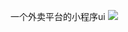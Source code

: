 一个外卖平台的小程序ui
![]([https://github.com/gods-fall/uniLearn/blob/master/example.jpg?raw=true](https://github.com/gods-fall/uniLearn/blob/master/example.png)https://github.com/gods-fall/uniLearn/blob/master/example.png)
